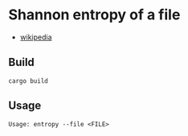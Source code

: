 # Shannon entropy of a file
- [wikipedia](https://en.wikipedia.org/wiki/Entropy_(information_theory))
## Build
```shell
cargo build
```
## Usage
```shell
Usage: entropy --file <FILE>
```